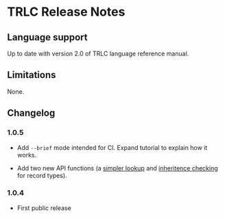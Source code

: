 # TRLC Release Notes

## Language support

Up to date with version 2.0 of TRLC language reference manual.

## Limitations

None.

## Changelog


### 1.0.5

* Add `--brief` mode intended for CI. Expand tutorial to explain how
  it works.

* Add two new API functions (a [simpler
  lookup](https://bmw-software-engineering.github.io/trlc/manual/ast.html#trlc.ast.Symbol_Table.lookup_assuming)
  and [inheritence
  checking](https://bmw-software-engineering.github.io/trlc/manual/ast.html#trlc.ast.Record_Type.is_subclass_of)
  for record types).

### 1.0.4

* First public release
